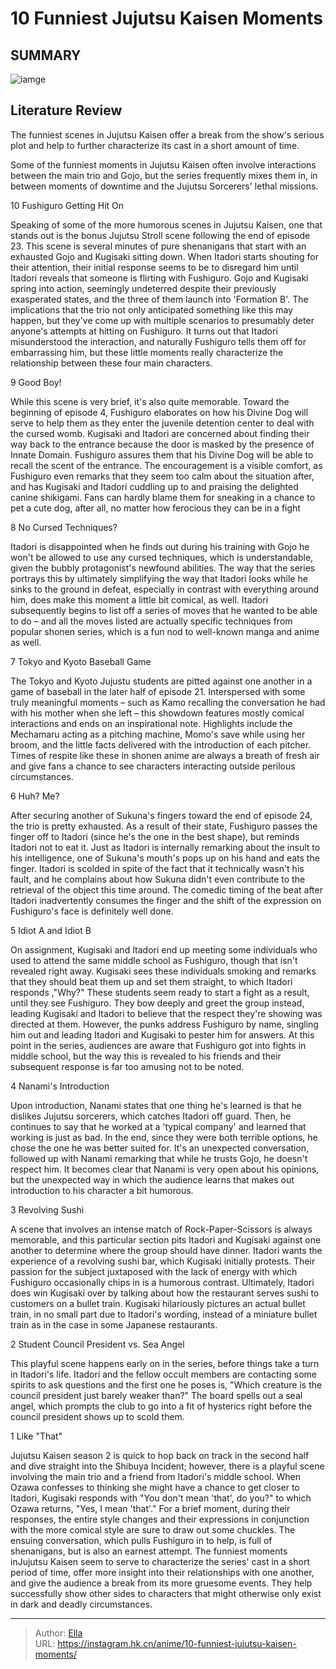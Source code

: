 # 10 Funniest Jujutsu Kaisen Moments


## SUMMARY 

![iamge](https://static1.srcdn.com/wordpress/wp-content/uploads/2023/09/several-funny-scenes-from-jujutsu-kaisen.jpg)

## Literature Review

The funniest scenes in Jujutsu Kaisen offer a break from the show&#39;s serious plot and help to further characterize its cast in a short amount of time. 





Some of the funniest moments in Jujutsu Kaisen often involve interactions between the main trio and Gojo, but the series frequently mixes them in, in between moments of downtime and the Jujutsu Sorcerers&#39; lethal missions.









 








 10  Fushiguro Getting Hit On 
        

 Speaking of some of the more humorous scenes in Jujutsu Kaisen, one that stands out is the bonus Jujutsu Stroll scene following the end of episode 23. This scene is several minutes of pure shenanigans that start with an exhausted Gojo and Kugisaki sitting down. When Itadori starts shouting for their attention, their initial response seems to be to disregard him until Itadori reveals that someone is flirting with Fushiguro. Gojo and Kugisaki spring into action, seemingly undeterred despite their previously exasperated states, and the three of them launch into &#39;Formation B&#39;.
The implications that the trio not only anticipated something like this may happen, but they&#39;ve come up with multiple scenarios to presumably deter anyone&#39;s attempts at hitting on Fushiguro. It turns out that Itadori misunderstood the interaction, and naturally Fushiguro tells them off for embarrassing him, but these little moments really characterize the relationship between these four main characters.





 9  Good Boy! 
        

 While this scene is very brief, it&#39;s also quite memorable. Toward the beginning of episode 4, Fushiguro elaborates on how his Divine Dog will serve to help them as they enter the juvenile detention center to deal with the cursed womb. Kugisaki and Itadori are concerned about finding their way back to the entrance because the door is masked by the presence of Innate Domain. Fushiguro assures them that his Divine Dog will be able to recall the scent of the entrance.
The encouragement is a visible comfort, as Fushiguro even remarks that they seem too calm about the situation after, and has Kugisaki and Itadori cuddling up to and praising the delighted canine shikigami. Fans can hardly blame them for sneaking in a chance to pet a cute dog, after all, no matter how ferocious they can be in a fight





 8  No Cursed Techniques? 
        

Itadori is disappointed when he finds out during his training with Gojo he won&#39;t be allowed to use any cursed techniques, which is understandable, given the bubbly protagonist&#39;s newfound abilities. The way that the series portrays this by ultimately simplifying the way that Itadori looks while he sinks to the ground in defeat, especially in contrast with everything around him, does make this moment a little bit comical, as well. Itadori subsequently begins to list off a series of moves that he wanted to be able to do – and all the moves listed are actually specific techniques from popular shonen series, which is a fun nod to well-known manga and anime as well.





 7  Tokyo and Kyoto Baseball Game 
        

The Tokyo and Kyoto Jujustu students are pitted against one another in a game of baseball in the later half of episode 21. Interspersed with some truly meaningful moments – such as Kamo recalling the conversation he had with his mother when she left – this showdown features mostly comical interactions and ends on an inspirational note. Highlights include the Mechamaru acting as a pitching machine, Momo&#39;s save while using her broom, and the little facts delivered with the introduction of each pitcher. Times of respite like these in shonen anime are always a breath of fresh air and give fans a chance to see characters interacting outside perilous circumstances.





 6  Huh? Me? 
        

 After securing another of Sukuna&#39;s fingers toward the end of episode 24, the trio is pretty exhausted. As a result of their state, Fushiguro passes the finger off to Itadori (since he&#39;s the one in the best shape), but reminds Itadori not to eat it. Just as Itadori is internally remarking about the insult to his intelligence, one of Sukuna&#39;s mouth&#39;s pops up on his hand and eats the finger. Itadori is scolded in spite of the fact that it technically wasn&#39;t his fault, and he complains about how Sukuna didn&#39;t even contribute to the retrieval of the object this time around. The comedic timing of the beat after Itadori inadvertently consumes the finger and the shift of the expression on Fushiguro&#39;s face is definitely well done.





 5  Idiot A and Idiot B 
        

On assignment, Kugisaki and Itadori end up meeting some individuals who used to attend the same middle school as Fushiguro, though that isn&#39;t revealed right away. Kugisaki sees these individuals smoking and remarks that they should beat them up and set them straight, to which Itadori responds ,&#34;Why?&#34; These students seem ready to start a fight as a result, until they see Fushiguro.
They bow deeply and greet the group instead, leading Kugisaki and Itadori to believe that the respect they&#39;re showing was directed at them. However, the punks address Fushiguro by name, singling him out and leading Itadori and Kugisaki to pester him for answers. At this point in the series, audiences are aware that Fushiguro got into fights in middle school, but the way this is revealed to his friends and their subsequent response is far too amusing not to be noted.





 4  Nanami&#39;s Introduction 
        

Upon introduction, Nanami states that one thing he&#39;s learned is that he dislikes Jujutsu sorcerers, which catches Itadori off guard. Then, he continues to say that he worked at a &#39;typical company&#39; and learned that working is just as bad. In the end, since they were both terrible options, he chose the one he was better suited for. It&#39;s an unexpected conversation, followed up with Nanami remarking that while he trusts Gojo, he doesn&#39;t respect him. It becomes clear that Nanami is very open about his opinions, but the unexpected way in which the audience learns that makes out introduction to his character a bit humorous.





 3  Revolving Sushi 
        

 A scene that involves an intense match of Rock-Paper-Scissors is always memorable, and this particular section pits Itadori and Kugisaki against one another to determine where the group should have dinner. Itadori wants the experience of a revolving sushi bar, which Kugisaki initially protests. Their passion for the subject juxtaposed with the lack of energy with which Fushiguro occasionally chips in is a humorous contrast. Ultimately, Itadori does win Kugisaki over by talking about how the restaurant serves sushi to customers on a bullet train. Kugisaki hilariously pictures an actual bullet train, in no small part due to Itadori&#39;s wording, instead of a miniature bullet train as in the case in some Japanese restaurants.





 2  Student Council President vs. Sea Angel 
        

 This playful scene happens early on in the series, before things take a turn in Itadori&#39;s life. Itadori and the fellow occult members are contacting some spirits to ask questions and the first one he poses is, &#34;Which creature is the council president just barely weaker than?&#34; The board spells out a seal angel, which prompts the club to go into a fit of hysterics right before the council president shows up to scold them.





 1  Like &#34;That&#34; 
        

Jujutsu Kaisen season 2 is quick to hop back on track in the second half and dive straight into the Shibuya Incident; however, there is a playful scene involving the main trio and a friend from Itadori&#39;s middle school. When Ozawa confesses to thinking she might have a chance to get closer to Itadori, Kugisaki responds with &#34;You don&#39;t mean &#39;that&#39;, do you?&#34; to which Ozawa returns, &#34;Yes, I mean &#39;that&#39;.&#34; For a brief moment, during their responses, the entire style changes and their expressions in conjunction with the more comical style are sure to draw out some chuckles.
The ensuing conversation, which pulls Fushiguro in to help, is full of shenanigans, but is also an earnest attempt. The funniest moments inJujutsu Kaisen seem to serve to characterize the series&#39; cast in a short period of time, offer more insight into their relationships with one another, and give the audience a break from its more gruesome events. They help successfully show other sides to characters that might otherwise only exist in dark and deadly circumstances.

---

> Author: [Ella](https://instagram.hk.cn/)  
> URL: https://instagram.hk.cn/anime/10-funniest-jujutsu-kaisen-moments/  

